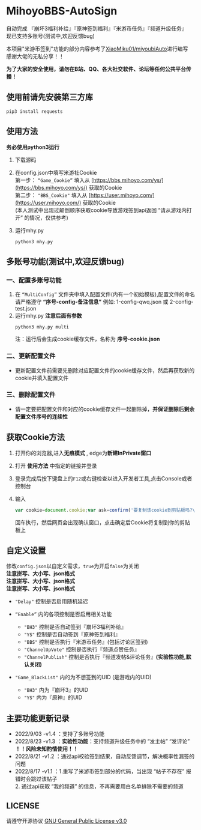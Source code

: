 # MihoyoBBS-AutoSign
自动完成 『崩坏3福利补给』『原神签到福利』『米游币任务』『频道升级任务』  
现已支持多账号(测试中,欢迎反馈bug)

本项目"米游币签到"功能的部分内容参考了[XiaoMiku01/miyoubiAuto](https://github.com/XiaoMiku01/miyoubiAuto)进行编写  
感谢大佬的无私分享！！  

**为了大家的安全使用，请勿在B站、QQ、各大社交软件、论坛等任何公共平台传播！**

## 使用前请先安装第三方库
```shell
pip3 install requests
```

## 使用方法
**务必使用python3运行**  

1. 下载源码

2. 在config.json中填写米游社Cookie  
    第一步： `“Game_Cookie”` 填入从 [https://bbs.mihoyo.com/ys/](https://bbs.mihoyo.com/ys/) 获取的Cookie  
    第二步： `"BBS_Cookie"` 填入从 [https://user.mihoyo.com/](https://user.mihoyo.com/) 获取的Cookie  
    (本人测试中出现过颠倒顺序获取cookie导致游戏签到api返回 “请从游戏内打开” 的情况，仅供参考)

3. 运行mhy.py  
    ```shell
    python3 mhy.py
    ```

## 多账号功能(测试中,欢迎反馈bug)
### 一、配置多账号功能
1. 在 `“MultiConfig”` 文件夹中填入配置文件(内有一个初始模板),配置文件的命名请严格遵守 **“序号-config-备注信息”** 例如: 1-config-qwq.json 或 2-config-test.json
2. 运行mhy.py **注意后面有参数**  
    ```shell
    python3 mhy.py multi
    ```
    注：运行后会生成cookie缓存文件，名称为 **序号-cookie.json**
### 二、更新配置文件
- 更新配置文件前需要先删除对应配置文件的cookie缓存文件，然后再获取新的cookie并填入配置文件
### 三、删除配置文件
- 请一定要把配置文件和对应的cookie缓存文件一起删除掉，**并保证删除后剩余配置文件序号的连续性**

## 获取Cookie方法

1. 打开你的浏览器,进入**无痕模式** , edge为**新建InPrivate窗口**

2. 打开 **使用方法** 中指定的链接并登录

3. 登录完成后按下键盘上的`F12`或右键检查以进入开发者工具,点击Console或者控制台

4. 输入

   ```javascript
   var cookie=document.cookie;var ask=confirm('要复制该cookie到剪贴板吗?\n\n'+cookie);if(ask==true){copy(cookie);msg=cookie}
   ```

   回车执行，然后网页会出现确认窗口，点击确定后Cookie将复制到你的剪贴板上


## 自定义设置
修改`config.json`以自定义需求，`true`为开启`false`为关闭  
**注意拼写、大小写、json格式**  
**注意拼写、大小写、json格式**  
**注意拼写、大小写、json格式**  

- `"Delay"` 控制是否启用随机延迟

- `“Enable”` 内的各项控制是否启用相关功能  
    - `"BH3"` 控制是否自动签到『崩坏3福利补给』
    - `"YS"` 控制是否自动签到『原神签到福利』
    - `"BBS"` 控制是否执行『米游币任务』(包括讨论区签到)
    - `"ChannelUpVote"` 控制是否执行『频道点赞任务』
    - `"ChannelPublish"` 控制是否执行『频道发帖&评论任务』**(实验性功能,默认关闭)**

- `"Game_BlackList"` 内的为不想签到的UID (是游戏内的UID)
    - `"BH3"` 内为『崩坏3』的UID
    - `"YS"` 内为『原神』的UID

## 主要功能更新记录
- 2022/9/03 -v1.4 ：支持了多账号功能
- 2022/8/23 -v1.3 ：**实验性功能**：支持频道升级任务中的 “发主帖” “发评论” **！！风险未知酌情使用！！**
- 2022/8/21 -v1.2 ：通过api校验签到结果，自动反馈调节，解决概率性漏签的问题
- 2022/8/17 -v1.1 ：1.重写了米游币签到部分的代码，当出现 “帖子不存在” 报错时会跳过该帖子  
                    2. 通过api获取 “我的频道” 的信息，不再需要用白名单排除不需要的频道

## LICENSE
请遵守开源协议 [GNU General Public License v3.0](https://github.com/lingduzero666/MihoyoBBS-AutoSign/blob/main/LICENSE)